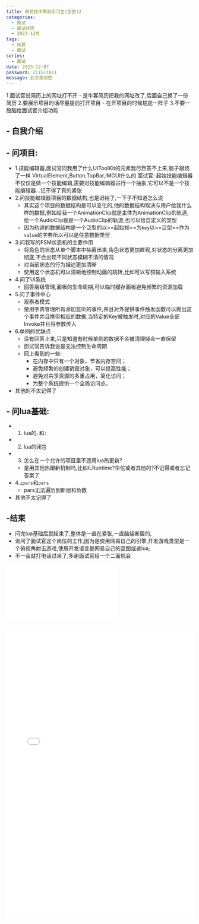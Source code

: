 ```yaml
---
title: 网易技术策划实习生(加密)2
categories:
  - 面试
  - 面试经历
  - 2023-12月
tags:
  - 网易
  - 面试
series:
  - 面试
date: 2023-12-07
password: 211511011
message: 此文章加密
---
```


1.面试官说简历上的网址打不开
	- 是牛客简历把我的网址改了,后面自己换了一份简历
2.要展示项目的话尽量提前打开项目
	- 在开项目的时候尴尬一阵子
3.不要一股脑给面试官介绍功能

## - 自我介绍

## - 问项目:
  
- 1.技能编辑器,面试官问我用了什么UIToolKit的元素我尽然答不上来,脑子跟烧了一样
	VirtualElement,Button,TopBar,IMGUI什么的
	面试官: 起始技能编辑器不仅仅是做一个技能编辑,需要对技能编辑器进行一个抽象,它可以不是一个技能编辑器...记不得了真的紧张
- 2.问技能编辑器项目的数据结构,也是迟钝了,一下子不知道怎么说
	- 其实这个项目的数据结构是可以变化的,他的数据结构取决与用户给我什么样的数据,例如给我一个AnimationClip就是主体为AnimationClip的轨道,给一个AudioClip就是一个AudioClip的轨道,也可以给自定义的类型
	- 因为轨道的数据结构是一个泛型的以==起始帧==为`key`以==泛型==作为`value`的字典所以可以是任意数据类型
- 3.问我写的FSM状态机的主要作用
	- 将角色的状态从单个脚本中抽离出来,角色状态更加直观,对状态的分离更加彻底,不会出现不同状态模糊不清的情况
	- 对当前状态的行为描述更加清晰
	- 使用这个状态机可以清晰地控制动画的跳转,比如可以写预输入系统
- 4.问了UI系统
	- 回答层级管理,面板的生命周期,可以临时缓存面板避免频繁的资源加载
- 5.问了事件中心
	- 观察者模式
	- 使用字典管理所有添加监听的事件,并且对外提供事件触发函数可以抛出这个事件并且携带相应的数据,当特定的Key被触发时,对应的Value全部Invoke并且将参数传入
- 6.单例的优缺点
	- 没有回答上来,只是知道有时候单例的数据不会被清理掉会一直保留
	- 面试官告诉我说是无法控制生命周期
	- 网上看到的一些:
		- 在内存中只有一个对象，节省内存空间；
		- 避免频繁的创建销毁对象，可以提高性能；
		- 避免对共享资源的多重占用，简化访问；
		- 为整个系统提供一个全局访问点。
- 其他的不太记得了


## - 问lua基础:

- 1. lua的`.`和`:`
- 2. lua的闭包
- 3. 怎么在一个允许的项目里不适用lua热更新?
	- 是用其他热跟新机制吗,比如ILRuntime?华佗或者其他的?不记得或者忘记答案了
- 4.`ipars`和`pars`
	- pars无法遍历到断层和负数
- 其他不太记得了

## -结束

- 问完lua基础后就结束了,整体是一直在紧张,一直脑袋断层的,
- 询问了面试官这个岗位的工作,因为是使用网易自己的引擎,开发游戏类型是一个俯视角射击游戏,使用开发语言是网易自己的蓝图或者lua;
- 不一会就打电话过来了,多谢面试官给一个二面机会

![](_images/陈xx-游戏客户端.pdf)

<div>
  <iframe src="/pdfjs/web/viewer.html?file=/images/posts/陈xx-游戏客户端.pdf" width="100%" height="775px" frameborder="0"></iframe>
</div>